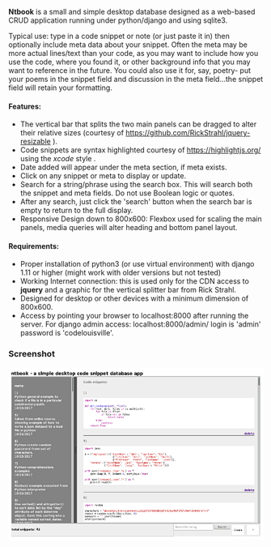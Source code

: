 **Ntbook** is a small and simple desktop database designed as a web-based CRUD application running under python/django and using sqlite3.  

Typical use: type in a code snippet or note (or just paste it in) then optionally
include meta data about your snippet. Often the meta may be more actual lines/text
than your code, as you may want to include how you use the code, where you found it, or other background info that you may want to reference in the future. You could also use it for, say, poetry- put your poems in the snippet field and discussion in the meta field...the snippet field will retain your formatting.  

#### Features:  
* The vertical bar that splits the two main panels can be dragged to alter their relative sizes (courtesy of  https://github.com/RickStrahl/jquery-resizable ).  
* Code snippets are syntax highlighted courtesy of https://highlightjs.org/ using the *xcode* style .  
* Date added will appear under the meta section, if meta exists.  
* Click on any snippet or meta to display or update.  
* Search for a string/phrase using the search box. This will search both the snippet and meta fields.  Do not use Boolean logic or quotes.
* After any search, just click the 'search' button when the search bar is empty to
return to the full display.  
* Responsive Design down to 800x600: Flexbox used for scaling the main panels, media queries will alter heading and bottom panel layout.

#### Requirements:
* Proper installation of python3 (or use virtual environment) with django 1.11 or higher (might work with older versions but not tested)  
* Working Internet connection: this is used only for the CDN access to **jquery** and a graphic for the vertical splitter bar from Rick Strahl.  
* Designed for desktop or other devices with a minimum dimension of 800x600.  
* Access by pointing your browser to localhost:8000 after running the server. For django admin access: localhost:8000/admin/ login is 'admin' password is 'codelouisville'.  

### Screenshot
![Screenshot](ntbook.png "Screenshot")
